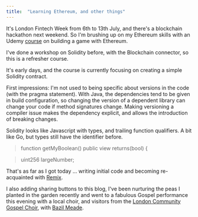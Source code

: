 ```yaml
---
title:  "Learning Ethereum, and other things"
---
```


It's London Fintech Week from 6th to 13th July, and there's a blockchain hackathon next weekend. So I'm brushing up on my Ethereum skills with an Udemy [course](https://www.udemy.com/ethereum-blockchain-game-development/) on building a game with Ethereum. 

I've done a workshop on Solidity before, with the Blockchain connector, so this is a refresher course. 

It's early days, and the course is currently focusing on creating a simple Solidity contract.

First impressions: I'm not used to being specific about versions in the code (with the pragma statement). With Java, the dependencies tend to be given in build configuration, so changing the version of a dependent library can change your code if method signatures change. Making versioning a compiler issue makes the dependency explicit, and allows the introduction of breaking changes.

Solidity looks like Javascript with types, and trailing function qualifiers. A bit like Go, but types still have the identifier before.

> function getMyBoolean() public view returns(bool) {

> uint256 largeNumber; 

That's as far as I got today ... writing initial code and becoming re-acquainted with [Remix](http://remix.ethereum.org/).

I also adding sharing buttons to this blog, I've been nurturing the peas I planted in the garden recently and went to a fabulous Gospel performance this evening with a local choir, and visitors from the [London Community Gospel Choir](https://lcgc.org.uk/), with [Bazil Meade](http://bazilmeade.co.uk/).

